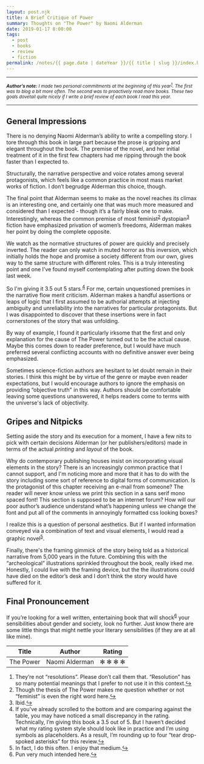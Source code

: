 ```yaml
---
layout: post.njk
title: A Brief Critique of Power
summary: Thoughts on "The Power" by Naomi Alderman
date: 2019-01-17 8:00:00
tags:
  - post
  - books
  - review
  - fiction
permalink: /notes/{{ page.date | dateYear }}/{{ title | slug }}/index.html
---
```


- - - -
<small>_**Author’s note:** I made two personal commitments at the beginning of this year<sup><a id="ref-1" rel="footnote" href="#footnote-1">1</a></sup>. The first was to blog a bit more often. The second was to proactively read more books. These two goals dovetail quite nicely if I  write a brief review of each book I read this year._</small>
- - - -

## General Impressions

There is no denying Naomi Alderman’s ability to write a compelling story. I tore through this book in large part because the prose is gripping and elegant throughout the book. The premise of the novel, and her initial treatment of it in the first few chapters had me ripping through the book faster than I expected to.

Structurally, the narrative perspective and voice rotates among several protagonists, which feels like a common practice in most mass market works of fiction. I don’t begrudge Alderman this choice, though.

The final point that Alderman seems to make as the novel reaches its climax is an interesting one, and certainly one that was much more measured and considered than I expected - though it’s a fairly bleak one to make. Interestingly, whereas the common premise of most feminist<sup><a id="ref-2" rel="footnote" href="#footnote-2">2</a></sup> dystopian<sup><a id="ref-3" rel="footnote" href="#footnote-3">3</a></sup> fiction have emphasized privation of women’s freedoms, Alderman makes her point by doing the complete opposite.

We watch as the normative structures of power are quickly and precisely inverted. The reader can only watch in muted horror as this inversion, which initially holds the  hope and promise a society different from our own, gives way to the same structure with different roles. This is a truly interesting point and one I’ve found myself contemplating after putting down the book last week.

So I'm giving it 3.5 out 5 stars.<sup><a id="ref-4" rel="footnote" href="#footnote-4">4</a></sup> For me, certain unquestioned premises in the narrative flow merit criticism. Alderman makes a handful assertions or leaps of logic that I first assumed to be authorial attempts at injecting ambiguity and unreliability into the narratives for particular protagonists. But I was disappointed to discover that these insertions were in fact cornerstones of the story that was unfolding.

By way of example, I found it particularly irksome that the first and only explanation for the cause of The Power turned out to be the actual cause. Maybe this comes down to reader preference, but I would have much preferred several conflicting accounts with no definitive answer ever being emphasized.

Sometimes science-fiction authors are hesitant to let doubt remain in their stories. I think this might be by virtue of the genre or maybe even reader expectations, but I would encourage authors to ignore the emphasis on providing “objective truth" in this way. Authors should be comfortable leaving some questions unanswered, it helps readers come to terms with the universe's lack of objectivity.

## Gripes and Nitpicks
Setting aside the story and its execution for a moment, I have a few nits to pick with certain decisions Alderman (or her publishers/editors) made in terms of the actual _printing_ and _layout_ of the book.

Why do contemporary publishing houses insist on incorporating visual elements in the story? There is an increasingly common practice that I cannot support, and I'm noticing more and more that it has to do with the story including some sort of reference to digital forms of communication. Is the protagonist of this chapter receiving an e-mail from someone? The reader will never know unless we print this section in a sans serif mono spaced font! This section is supposed to be an internet forum? How will our poor author’s audience understand what’s happening unless we change the font and put all of the comments in annoyingly formatted css looking boxes?  

I realize this is a question of personal aesthetics. But if I wanted information conveyed via a combination of text and visual elements, I would read a graphic novel<sup><a id="ref-5" rel="footnote" href="#footnote-5">5</a></sup>.

Finally, there's the framing gimmick of the story being told as a historical narrative from 5,000 years in the future. Combining this with the “archeological” illustrations sprinkled throughout the book, really irked me. Honestly, I could live with the framing device, but the the illustrations could have died on the editor’s desk and I don’t think the story would have suffered for it.

## Final Pronouncement
If you’re looking for a well written, entertaining book that will shock<sup><a id="ref-6" rel="footnote" href="#footnote-6">6</a></sup> your sensibilities about gender and society, look no further. Just know there are some little things that might nettle your literary sensibilities (if they are at all like mine).

| Title        | Author           | Rating  |
| ------------- | ------------- | ----- |
| The Power     | Naomi Alderman | ✻ ✻ ✻ ✻ |

<ol>
  <li id="footnote-1" class="footnote-text">They’re not “resolutions”. Please don’t call them that. “Resolution” has so many potential meanings that I prefer to not use it in this context.<a href="#ref-1" rel="footnote-jumpback">↪</a></li>
  <li id="footnote-2" class="footnote-text">Though the thesis of The Power makes me question whether or not “feminist” is even the right word here.<a href="#ref-2" rel="footnote-jumpback">↪</a></li>
  <li id="footnote-3" class="footnote-text">Ibid.<a href="#ref-3" rel="footnote-jumpback">↪</a></li>
  <li id="footnote-4" class="footnote-text">If you've already scrolled to the bottom and are comparing against the table, you may have noticed a small discrepancy in the rating. Technically, I’m giving this book a 3.5 out of 5. But I haven’t decided what my rating system style should look like in practice and I’m using symbols as placeholders. As a result, I’m rounding up to four “tear drop-spoked asterisks” for this review.<a href="#ref-4" rel="footnote-jumpback">↪</a></li>
  <li id="footnote-5" class="footnote-text">In fact, I do this often. I enjoy that medium.<a href="#ref-5" rel="footnote-jumpback">↪</a></li>
  <li id="footnote-6" class="footnote-text">Pun very much intended here.<a href="#ref-6" rel="footnote-jumpback">↪</a></li>
</ol>